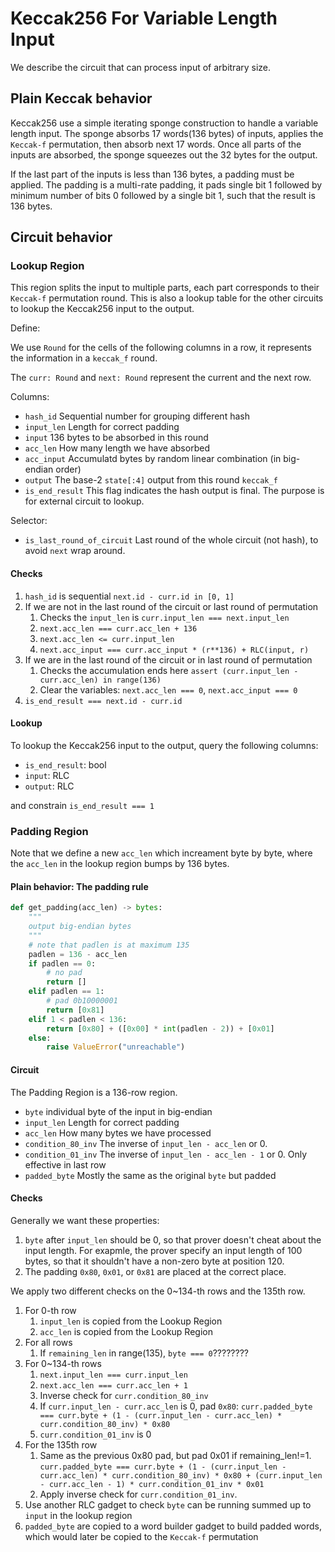 # Keccak256 For Variable Length Input

We describe the circuit that can process input of arbitrary size.

## Plain Keccak behavior

Keccak256 use a simple iterating sponge construction to handle a variable length input. The sponge absorbs 17 words(136 bytes) of inputs, applies the `Keccak-f` permutation, then absorb next 17 words. Once all parts of the inputs are absorbed, the sponge squeezes out the 32 bytes for the output.

If the last part of the inputs is less than 136 bytes, a padding must be applied. The padding is a multi-rate padding, it pads single bit 1 followed by minimum number of bits 0 followed by a single bit 1, such that the result is 136 bytes.

## Circuit behavior

### Lookup Region

This region splits the input to multiple parts, each part corresponds to their `Keccak-f` permutation round.
This is also a lookup table for the other circuits to lookup the Keccak256 input to the output.

Define:

We use `Round` for the cells of the following columns in a row, it represents the information in a `keccak_f` round.

The `curr: Round` and `next: Round` represent the current and the next row.

Columns:

- `hash_id` Sequential number for grouping different hash
- `input_len` Length for correct padding
- `input` 136 bytes to be absorbed in this round
- `acc_len` How many length we have absorbed
- `acc_input` Accumulatd bytes by random linear combination (in big-endian order)
- `output` The base-2 `state[:4]` output from this round `keccak_f`
- `is_end_result` This flag indicates the hash output is final. The purpose is for external circuit to lookup.

Selector:

- `is_last_round_of_circuit` Last round of the whole circuit (not hash), to avoid `next` wrap around.

#### Checks

1. `hash_id` is sequential `next.id - curr.id in [0, 1]`
2. If we are not in the last round of the circuit or last round of permutation
   1. Checks the `input_len` is  `curr.input_len === next.input_len`
   2. `next.acc_len === curr.acc_len + 136`
   3. `next.acc_len <= curr.input_len`
   4. `next.acc_input === curr.acc_input * (r**136) + RLC(input, r)`
3. If we are in the last round of the circuit or in last round of permutation
   1. Checks the accumulation ends here `assert (curr.input_len - curr.acc_len) in range(136)`
   2. Clear the variables:  `next.acc_len === 0`, `next.acc_input === 0`
4. `is_end_result === next.id - curr.id`

#### Lookup

To lookup the Keccak256 input to the output, query the following columns:

- `is_end_result`: bool
- `input`: RLC
- `output`: RLC

and constrain `is_end_result === 1`

### Padding Region

Note that we define a new `acc_len` which increament byte by byte, where the `acc_len` in the lookup region bumps by 136 bytes.

#### Plain behavior: The padding rule

```python
def get_padding(acc_len) -> bytes:
    """
    output big-endian bytes
    """
    # note that padlen is at maximum 135
    padlen = 136 - acc_len 
    if padlen == 0:
        # no pad
        return []
    elif padlen == 1:
        # pad 0b10000001
        return [0x81]
    elif 1 < padlen < 136:
        return [0x80] + ([0x00] * int(padlen - 2)) + [0x01]
    else:
        raise ValueError("unreachable")
```

#### Circuit

The Padding Region is a 136-row region.

- `byte` individual byte of the input in big-endian
- `input_len` Length for correct padding
- `acc_len` How many bytes we have processed
- `condition_80_inv` The inverse of `input_len - acc_len` or 0.
- `condition_01_inv` The inverse of `input_len - acc_len - 1` or 0. Only effective in last row
- `padded_byte` Mostly the same as the original `byte` but padded

#### Checks

Generally we want these properties:

1. `byte` after `input_len` should be 0, so that prover doesn't cheat about the input length. For exapmle, the prover specify an input length of 100 bytes, so that it shouldn't have a non-zero byte at position 120.
2. The padding `0x80`, `0x01`, or `0x81` are placed at the correct place.

We apply two different checks on the 0~134-th rows and the 135th row.

1. For 0-th row
   1. `input_len` is copied from the Lookup Region
   2. `acc_len` is copied from the Lookup Region
2. For all rows
   1. If `remaining_len` in range(135), `byte === 0`????????
3. For 0~134-th rows
   1. `next.input_len === curr.input_len`
   2. `next.acc_len === curr.acc_len + 1`
   3. Inverse check for `curr.condition_80_inv`
   4. If `curr.input_len - curr.acc_len` is 0, pad `0x80`: `curr.padded_byte === curr.byte + (1 - (curr.input_len - curr.acc_len) * curr.condition_80_inv) * 0x80`
   5. `curr.condition_01_inv` is 0
4. For the 135th row
   1. Same as the previous 0x80 pad, but pad 0x01 if remaining_len!=1.  `curr.padded_byte === curr.byte + (1 - (curr.input_len - curr.acc_len) * curr.condition_80_inv) * 0x80 + (curr.input_len - curr.acc_len - 1) * curr.condition_01_inv * 0x01`
   2. Apply inverse check for `curr.condition_01_inv`.
5. Use another RLC gadget to check `byte` can be running summed up to `input` in the lookup region
6. `padded_byte` are copied to a word builder gadget to build padded words, which would later be copied to the `Keccak-f` permutation
